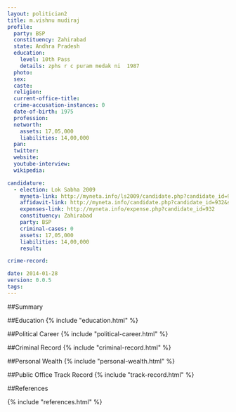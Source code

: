 ```yaml
---
layout: politician2
title: m.vishnu mudiraj
profile: 
  party: BSP
  constituency: Zahirabad
  state: Andhra Pradesh
  education: 
    level: 10th Pass
    details: zphs r c puram medak ni  1987
  photo: 
  sex: 
  caste: 
  religion: 
  current-office-title: 
  crime-accusation-instances: 0
  date-of-birth: 1975
  profession: 
  networth: 
    assets: 17,05,000
    liabilities: 14,00,000
  pan: 
  twitter: 
  website: 
  youtube-interview: 
  wikipedia: 

candidature: 
  - election: Lok Sabha 2009
    myneta-link: http://myneta.info/ls2009/candidate.php?candidate_id=932
    affidavit-link: http://myneta.info/candidate.php?candidate_id=932&scan=original
    expenses-link: http://myneta.info/expense.php?candidate_id=932
    constituency: Zahirabad 
    party: BSP
    criminal-cases: 0
    assets: 17,05,000
    liabilities: 14,00,000
    result:  

crime-record: 

date: 2014-01-28
version: 0.0.5
tags: 
---
```

##Summary


##Education
{% include "education.html" %}


##Political Career
{% include "political-career.html" %}


##Criminal Record
{% include "criminal-record.html" %}


##Personal Wealth
{% include "personal-wealth.html" %}


##Public Office Track Record
{% include "track-record.html" %}


##References


{% include "references.html" %}